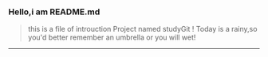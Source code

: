 ### Hello,i am README.md
> this is a file of introuction Project named studyGit !
> Today is a  rainy,so you'd better remember an umbrella or you will wet!

***
